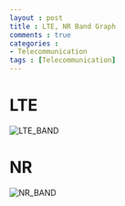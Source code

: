 ```yaml
---
layout : post
title : LTE, NR Band Graph
comments : true
categories : 
- Telecommunication
tags : [Telecommunication]
---
```


# LTE

![LTE_BAND](../assets/images/LTE_Band.png)

# NR

![NR_BAND](../assets/images/5G_NR_FR1_Bands.png)